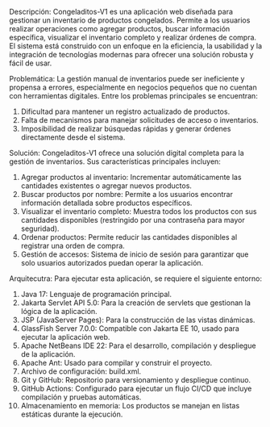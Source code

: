 Descripción:
Congeladitos-V1 es una aplicación web diseñada para gestionar un inventario de productos congelados. 
Permite a los usuarios realizar operaciones como agregar productos, buscar información específica, 
visualizar el inventario completo y realizar órdenes de compra. El sistema está construido con un 
enfoque en la eficiencia, la usabilidad y la integración de tecnologías modernas para ofrecer una 
solución robusta y fácil de usar.

Problemática:
La gestión manual de inventarios puede ser ineficiente y propensa a errores, especialmente en negocios 
pequeños que no cuentan con herramientas digitales. Entre los problemas principales se encuentran:

1. Dificultad para mantener un registro actualizado de productos.
2. Falta de mecanismos para manejar solicitudes de acceso o inventarios.
3. Imposibilidad de realizar búsquedas rápidas y generar órdenes directamente desde el sistema.

Solución:
Congeladitos-V1 ofrece una solución digital completa para la gestión de inventarios. Sus características 
principales incluyen:

1. Agregar productos al inventario: Incrementar automáticamente las cantidades existentes o agregar nuevos productos.
2. Buscar productos por nombre: Permite a los usuarios encontrar información detallada sobre productos específicos.
3. Visualizar el inventario completo: Muestra todos los productos con sus cantidades disponibles (restringido por una contraseña para mayor seguridad).
4. Ordenar productos: Permite reducir las cantidades disponibles al registrar una orden de compra.
5. Gestión de accesos: Sistema de inicio de sesión para garantizar que solo usuarios autorizados puedan operar la aplicación.

Arquitecutra: 
Para ejecutar esta aplicación, se requiere el siguiente entorno:
1. Java 17: Lenguaje de programación principal.
2. Jakarta Servlet API 5.0: Para la creación de servlets que gestionan la lógica de la aplicación.
3. JSP (JavaServer Pages): Para la construcción de las vistas dinámicas.
4. GlassFish Server 7.0.0: Compatible con Jakarta EE 10, usado para ejecutar la aplicación web.
5. Apache NetBeans IDE 22: Para el desarrollo, compilación y despliegue de la aplicación.
6. Apache Ant: Usado para compilar y construir el proyecto.
7. Archivo de configuración: build.xml.
8. Git y GitHub: Repositorio para versionamiento y despliegue continuo.
9. GitHub Actions: Configurado para ejecutar un flujo CI/CD que incluye compilación y pruebas automáticas.
10. Almacenamiento en memoria: Los productos se manejan en listas estáticas durante la ejecución.
